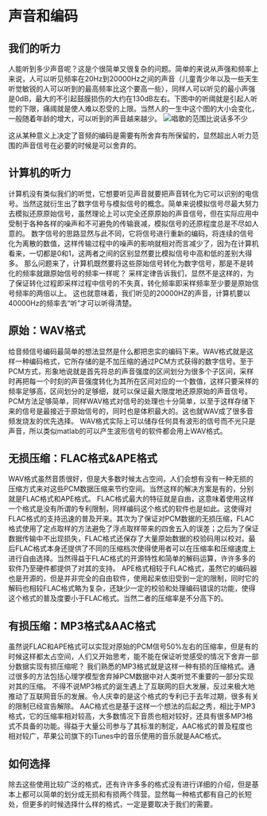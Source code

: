 # 声音和编码

## 我们的听力

人能听到多少声音呢？这是个很简单又很复杂的问题。简单的来说从声强和频率上来说，人可以听见频率在20Hz到20000Hz之间的声音（儿童青少年以及一些天生听觉敏锐的人可以听到的最高频率比这个要高一些），同样人可以听见的最小声强是0dB，最大的不引起鼓膜损伤的大约在130dB左右。下图中的听阈就是引起人听觉的下限，痛阈就是使人难以忍受的上限。当然人的一生中这个图的大小会变化，一般随着年龄的增大，可以听到的声音越来越少。
![](/images/lab04/Heorflaeche.png "唱歌的范围比说话多不少")

这从某种意义上决定了音频的编码是需要有所舍弃有所保留的，显然超出人听力范围的声音信号在必要的时候是可以舍弃的。

## 计算机的听力

计算机没有类似我们的听觉，它想要听见声音就要把声音转化为它可以识别的电信号。当然这就衍生出了数字信号与模拟信号的概念。简单来说模拟信号尽最大努力去模拟还原原始信号，虽然理论上可以完全还原原始的声音信号，但在实际应用中受制于各种各样的噪声和不可避免的传输衰减，模拟信号的还原程度总是不尽如人意的。
数字信号的思路显然与此不同，它将信号进行重新的编码，将连续的信号化为离散的数值，这样传输过程中的噪声的影响就相对而言减少了，因为在计算机看来，一切都是0和1，这两者之间的区别显然要比模拟信号中高和低的差别大得多。
那么问题来了，计算机既然要将这些原始信号转化为数字信号，那是不是转化的频率就跟原始信号的频率一样呢？
采样定律告诉我们，显然不是这样的，为了保证转化过程即采样过程中信号的不失真，转化频率即采样频率至少要是原始信号频率的两倍以上。
这也就意味着，我们听见的20000HZ的声音，计算机要以40000Hz的频率去“听”才可以听得清楚。

## 原始：WAV格式

给音频信号编码最简单的想法显然是什么都把忠实的编码下来。WAV格式就是这样一种编码格式，它所存储的是不加压缩的通过PCM方式获得的数字信号。至于PCM方式，形象地说就是首先将总的声音强度的区间划分为很多个子区间，采样时再把每一个时刻的声音强度转化为其所在区间对应的一个数值，这样只要采样的频率足够高，区间划分的足够细，就可以保证最大限度地还原原始的声音信号。
PCM方法足够简单，同样WAV格式对信号的处理也十分简单，以至于这样存储下来的信号是最接近于原始信号的，同时也是体积最大的。这也就WAV成了很多音频发烧友的优先选择。
WAV格式实际上可以储存任何具有波形的信号而不光只是声音，所以类似matlab的可以产生波形信号的软件都会用上WAV格式。

## 无损压缩：FLAC格式&APE格式

WAV格式虽然音质很好，但是大多数时候太占空间，人们会想有没有一种无损的压缩方式来对这些PCM数据压缩来节约空间。当然这样的解决方案是有的，分别就是FLAC格式和APE格式。
FLAC格式最大的特征就是自由，这意味着使用这样一个格式是没有所谓的专利限制，同样编码这个格式的软件也是如此。这使得对FLAC格式的支持迅速的普及开来。其次为了保证对PCM数据的无损压缩，FLAC格式使用了定点取样的方法避免了浮点取样带来的四舍五入的误差；之后为了保证数据传输中不出现损失，FLAC格式还保存了大量原始数据的校验码用以校对。最后FLAC格式本身还提供了不同的压缩档次使得使用者可以在压缩率和压缩速度上进行自由选择。当然得益于FLAC格式的开源特性和简单的解码运算，许许多多的软件乃至硬件都提供了对其的支持。
APE格式相较于FLAC格式，虽然它的编码器也是开源的，但是并非完全的自由软件，使用起来依旧受到一定的限制，同时它的解码也相较FLAC格式略为复杂，还缺少一定的校验和处理编码错误的功能，使得这个格式的普及度要小于FLAC格式。当然二者的压缩率是不分高下的。

## 有损压缩：MP3格式&AAC格式

虽然说FLAC和APE格式可以实现对原始的PCM信号50%左右的压缩率，但是有的时候这样都太占空间，人们又开始思考，能不能在保证听觉感受的情况下舍弃一部分数据实现有损压缩呢？
我们熟悉的MP3格式就是这样一种有损的压缩格式。通过很多的方法包括心理学模型舍弃掉PCM数据中对人类听觉不重要的一部分实现对其的压缩。
不得不说MP3格式的诞生遇上了互联网的巨大发展，反过来极大地推动了互联网音乐的发展。令人庆幸的是这个格式的专利已于去年过期，很多有关的限制已经宣告解除。
AAC格式也是基于这样一个想法的后起之秀，相比于MP3格式，它的压缩率相对较高，大多数情况下音质也相对较好，还具有很多MP3格式不具备的功能。得益于大量公司参与了其标准的制定，AAC格式的普及程度也相对较广，苹果公司旗下的iTunes中的音乐使用的音乐就是AAC格式。

## 如何选择
除去这些使用比较广泛的格式，还有许许多多的格式没有进行详细的介绍，但是基本上都可以简单的划分成无损和有损两个阵营。显然每一种格式都有自己的长短处，但更多的时候选择什么样的格式，一定是要取决于我们的需要。